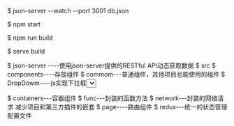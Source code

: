 
<!-- db.json 位于根目录/json_server/db.json -->
<!-- 使用全局json-server命令，启动mock服务。 -->
$ json-server --watch --port 3001 db.json

<!-- 开发时运行 -->
$ npm start

<!-- 打包 -->
$ npm run build

<!-- 打包后运行 -->
$ serve build



<!-- 目录结构介绍 -->
$ json-server ----使用json-server提供的RESTful API动态获取数据
$ src
$   components----存放组件
$    commom---普通组件，其他项目也能使用的组件
$      DropDowm----js实现下拉框<select>
$      SingleBox----js实现单选按钮
$    conten---与项目相关的组件

$  containers---容器组件
$  func---封装的函数方法
$  network---封装的网络请求 减少项目和第三方插件的嵌套
$  page----路由组件
$  redux---统一的状态管理配置文件

